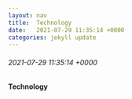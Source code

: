 ```yaml
---
layout: nav
title:  Technology
date:   2021-07-29 11:35:14 +0000
categories: jekyll update
---
```


###### 2021-07-29 11:35:14 +0000
#### Technology
